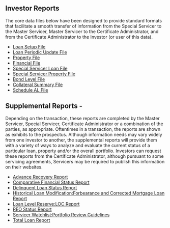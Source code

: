 
## Investor Reports
The core data files below have been designed to provide standard formats that facilitate a smooth transfer of information from the Special Servicer to the Master Servicer, Master Servicer to the Certificate Administrator, and from the Certificate Administrator to the Investor (or user of this data). 

- [Loan Setup File](https://github.com/caseypanzer/CREFCInvestorReportingPackage/tree/master/Investor%20Reports/Loan%20Set%20Up%20File)
- [Loan Periodic Update File](https://github.com/caseypanzer/CREFCInvestorReportingPackage/tree/master/Investor%20Reports/Loan%20Periodic%20Update%20File)
- [Property File](https://github.com/caseypanzer/CREFCInvestorReportingPackage/tree/master/Investor%20Reports/Property%20File)
- [Financial File](https://github.com/caseypanzer/CREFCInvestorReportingPackage/tree/master/Investor%20Reports/Financial%20File)
- [Special Servicer Loan File](https://github.com/caseypanzer/CREFCInvestorReportingPackage/tree/master/Investor%20Reports/Special%20Servicer%20Loan%20FIle)
- [Special Servicer Property File](https://github.com/caseypanzer/CREFCInvestorReportingPackage/tree/master/Investor%20Reports/Special%20Servicer%20Property%20File)
- [Bond Level File](https://github.com/caseypanzer/CREFCInvestorReportingPackage/tree/master/Investor%20Reports/Bond%20Level%20File)
- [Collateral Summary File](https://github.com/caseypanzer/CREFCInvestorReportingPackage/tree/master/Investor%20Reports/Collateral%20Summary%20File)
- [Schedule AL File](https://github.com/caseypanzer/CREFCInvestorReportingPackage/tree/master/Investor%20Reports/Schedule%20AL%20FIle)

## Supplemental Reports - 
Depending on the transaction, these reports are completed by the Master Servicer, Special Servicer, Certificate
Administrator or a combination of the parties, as appropriate. Oftentimes in a transaction, the reports are
shown as exhibits to the prospectus. Although information needs may vary widely from one investor to another, the
supplemental reports will provide them with a variety of ways to analyze and evaluate the current status of a
particular loan, property and/or the overall portfolio. Investors can request these reports from the Certificate
Administrator, although pursuant to some servicing agreements, Servicers may be required to publish this
information on their websites. 

- [Advance Recovery Report](https://github.com/caseypanzer/CREFCInvestorReportingPackage/tree/master/Investor%20Reports/Supplemental%20Reports/Advance%20Recovery%20Report)
- [Comparative Financial Status Report](https://github.com/caseypanzer/CREFCInvestorReportingPackage/tree/master/Investor%20Reports/Supplemental%20Reports/Comparative%20Financial%20Status%20Report)
- [Delinquent Loan Status Report](https://github.com/caseypanzer/CREFCInvestorReportingPackage/tree/master/Investor%20Reports/Supplemental%20Reports/Delinquent%20Loan%20Status%20Report)
- [Historical Loan Modification:Forbearance and Corrected Mortgage Loan Report](https://github.com/caseypanzer/CREFCInvestorReportingPackage/tree/master/Investor%20Reports/Supplemental%20Reports/Historical%20Loan%20Modification:Forbearance%20and%20Corrected%20Mortgage%20Loan%20Report)
- [Loan Level Reserve:LOC Report](https://github.com/caseypanzer/CREFCInvestorReportingPackage/tree/master/Investor%20Reports/Supplemental%20Reports/Loan%20Level%20Reserve:LOC%20Report)
- [REO Status Report](https://github.com/caseypanzer/CREFCInvestorReportingPackage/tree/master/Investor%20Reports/Supplemental%20Reports/REO%20Status%20Report)
- [Servicer Watchlist:Portfolio Review Guidelines](https://github.com/caseypanzer/CREFCInvestorReportingPackage/tree/master/Investor%20Reports/Supplemental%20Reports/Servicer%20Watchlist:Portfolio%20Review%20Guidelines)
- [Total Loan Report](https://github.com/caseypanzer/CREFCInvestorReportingPackage/tree/master/Investor%20Reports/Supplemental%20Reports/Total%20Loan%20Report%20)
